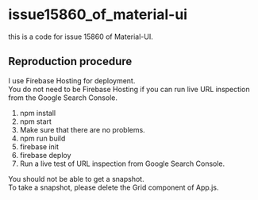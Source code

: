 # issue15860_of_material-ui
this is a code for issue 15860 of Material-UI.


## Reproduction procedure

I use Firebase Hosting for deployment.  
You do not need to be Firebase Hosting if you can run live URL inspection from the Google Search Console.

1. npm install
2. npm start
3. Make sure that there are no problems.
4. npm run build
5. firebase init
6. firebase deploy
7. Run a live test of URL inspection from Google Search Console.

You should not be able to get a snapshot.  
To take a snapshot, please delete the Grid component of App.js.


